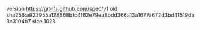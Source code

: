 version https://git-lfs.github.com/spec/v1
oid sha256:a923955a128868bfc4f62e79ea8bdd366a13a1677a672d3bd41519da3c3104b7
size 1023
